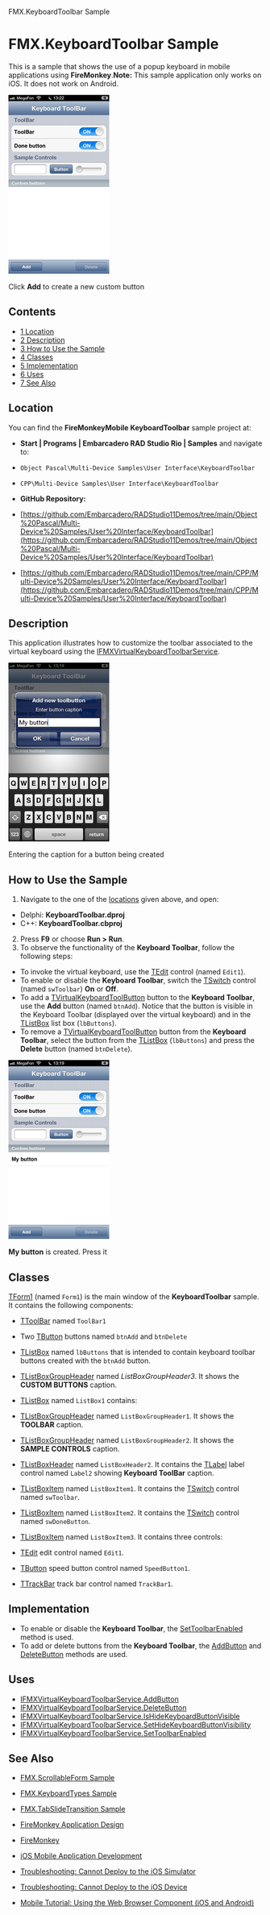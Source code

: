 FMX.KeyboardToolbar Sample[]()
# FMX.KeyboardToolbar Sample 


This is a sample that shows the use of a popup keyboard in mobile applications using **FireMonkey**.**Note:** This sample application only works on iOS. It does not work on Android.

![Image1.png](Readme%20Files/Image1.png)

[](http://docwiki.embarcadero.com/CodeExamples/en/File%3AKeyboardToolbar0.png)
Click **Add** to create a new custom button



## Contents



* [1 Location](#Location)
* [2 Description](#Description)
* [3 How to Use the Sample](#How_to_Use_the_Sample)
* [4 Classes](#Classes)
* [5 Implementation](#Implementation)
* [6 Uses](#Uses)
* [7 See Also](#See_Also)


## Location 

You can find the **FireMonkeyMobile KeyboardToolbar** sample project at:
* **Start | Programs | Embarcadero RAD Studio Rio | Samples** and navigate to:

* `Object Pascal\Multi-Device Samples\User Interface\KeyboardToolbar`
* `CPP\Multi-Device Samples\User Interface\KeyboardToolbar`

* **GitHub Repository:**

* [https://github.com/Embarcadero/RADStudio11Demos/tree/main/Object%20Pascal/Multi-Device%20Samples/User%20Interface/KeyboardToolbar](https://github.com/Embarcadero/RADStudio11Demos/tree/main/Object%20Pascal/Multi-Device%20Samples/User%20Interface/KeyboardToolbar)
* [https://github.com/Embarcadero/RADStudio11Demos/tree/main/CPP/Multi-Device%20Samples/User%20Interface/KeyboardToolbar](https://github.com/Embarcadero/RADStudio11Demos/tree/main/CPP/Multi-Device%20Samples/User%20Interface/KeyboardToolbar)

## Description 

This application illustrates how to customize the toolbar associated to the virtual keyboard using the [IFMXVirtualKeyboardToolbarService](http://docwiki.embarcadero.com/Libraries/en/FMX.VirtualKeyboard.IFMXVirtualKeyboardToolbarService).

![Image2.png](Readme%20Files/Image2.png)

[](http://docwiki.embarcadero.com/CodeExamples/en/File%3AKeyboardToolbar1.png)
Entering the caption for a button being created



## How to Use the Sample 


1.  Navigate to the one of the [locations](#Location) given above, and open:

*  Delphi: **KeyboardToolbar.dproj**
*  C++: **KeyboardToolbar.cbproj**

2.  Press **F9** or choose **Run > Run**.
3.  To observe the functionality of the **Keyboard Toolbar**, follow the following steps:

*  To invoke the virtual keyboard, use the [TEdit](http://docwiki.embarcadero.com/Libraries/en/FMX.Edit.TEdit) control (named `Edit1`).
*  To enable or disable the **Keyboard Toolbar**, switch the [TSwitch](http://docwiki.embarcadero.com/Libraries/en/FMX.StdCtrls.TSwitch) control (named `swToolbar`) **On** or **Off**.
*  To add a [TVirtualKeyboardToolButton](http://docwiki.embarcadero.com/Libraries/en/FMX.VirtualKeyboard.TVirtualKeyboardToolButton) button to the **Keyboard Toolbar**, use the **Add** button (named `btnAdd`). Notice that the button is visible in the Keyboard Toolbar (displayed over the virtual keyboard) and in the [TListBox](http://docwiki.embarcadero.com/Libraries/en/FMX.ListBox.TListBox) list box (`lbButtons`).
*  To remove a [TVirtualKeyboardToolButton](http://docwiki.embarcadero.com/Libraries/en/FMX.VirtualKeyboard.TVirtualKeyboardToolButton) button from the **Keyboard Toolbar**, select the button from the [TListBox](http://docwiki.embarcadero.com/Libraries/en/FMX.ListBox.TListBox) (`lbButtons`) and press the **Delete** button (named `btnDelete`).


![Image3.png](Readme%20Files/Image3.png)

[](http://docwiki.embarcadero.com/CodeExamples/en/File%3AKeyboardToolbar2.png)
**My button** is created. Press it



## Classes 

[TForm1](http://docwiki.embarcadero.com/Libraries/en/FMX.Forms.TForm) (named `Form1`) is the main window of the **KeyboardToolbar** sample. It contains the following components:
* [TToolBar](http://docwiki.embarcadero.com/Libraries/en/FMX.StdCtrls.TToolBar) named `ToolBar1`

*  Two [TButton](http://docwiki.embarcadero.com/Libraries/en/FMX.StdCtrls.TButton) buttons named `btnAdd` and `btnDelete`

* [TListBox](http://docwiki.embarcadero.com/Libraries/en/FMX.ListBox.TListBox) named `lbButtons` that is intended to contain keyboard toolbar buttons created with the `btnAdd` button.

* [TListBoxGroupHeader](http://docwiki.embarcadero.com/Libraries/en/FMX.ListBox.TListBoxGroupHeader) named _ListBoxGroupHeader3_. It shows the **CUSTOM BUTTONS** caption.

* [TListBox](http://docwiki.embarcadero.com/Libraries/en/FMX.ListBox.TListBox) named `ListBox1` contains:

* [TListBoxGroupHeader](http://docwiki.embarcadero.com/Libraries/en/FMX.ListBox.TListBoxGroupHeader) named `ListBoxGroupHeader1`. It shows the **TOOLBAR** caption.
* [TListBoxGroupHeader](http://docwiki.embarcadero.com/Libraries/en/FMX.ListBox.TListBoxGroupHeader) named `ListBoxGroupHeader2`. It shows the **SAMPLE CONTROLS** caption.
* [TListBoxHeader](http://docwiki.embarcadero.com/Libraries/en/FMX.ListBox.TListBoxHeader) named `ListBoxHeader2`. It contains the [TLabel](http://docwiki.embarcadero.com/Libraries/en/FMX.StdCtrls.TLabel) label control named `Label2` showing **Keyboard ToolBar** caption.
* [TListBoxItem](http://docwiki.embarcadero.com/Libraries/en/FMX.ListBox.TListBoxItem) named `ListBoxItem1`. It contains the [TSwitch](http://docwiki.embarcadero.com/Libraries/en/FMX.StdCtrls.TSwitch) control named `swToolbar`.
* [TListBoxItem](http://docwiki.embarcadero.com/Libraries/en/FMX.ListBox.TListBoxItem) named `ListBoxItem2`. It contains the [TSwitch](http://docwiki.embarcadero.com/Libraries/en/FMX.StdCtrls.TSwitch) control named `swDoneButton`.
* [TListBoxItem](http://docwiki.embarcadero.com/Libraries/en/FMX.ListBox.TListBoxItem) named `ListBoxItem3`. It contains three controls:

* [TEdit](http://docwiki.embarcadero.com/Libraries/en/FMX.Edit.TEdit) edit control named `Edit1`.
* [TButton](http://docwiki.embarcadero.com/Libraries/en/FMX.StdCtrls.TButton) speed button control named `SpeedButton1`.
* [TTrackBar](http://docwiki.embarcadero.com/Libraries/en/FMX.StdCtrls.TTrackBar) track bar control named `TrackBar1`.

## Implementation 


*  To enable or disable the **Keyboard Toolbar**, the [SetToolbarEnabled](http://docwiki.embarcadero.com/Libraries/en/FMX.VirtualKeyboard.IFMXVirtualKeyboardToolbarService.SetToolbarEnabled) method is used.
*  To add or delete buttons from the **Keyboard Toolbar**, the [AddButton](http://docwiki.embarcadero.com/Libraries/en/FMX.VirtualKeyboard.IFMXVirtualKeyboardToolbarService.AddButton) and [DeleteButton](http://docwiki.embarcadero.com/Libraries/en/FMX.VirtualKeyboard.IFMXVirtualKeyboardToolbarService.DeleteButton) methods are used.

## Uses 


* [IFMXVirtualKeyboardToolbarService.AddButton](http://docwiki.embarcadero.com/Libraries/en/FMX.VirtualKeyboard.IFMXVirtualKeyboardToolbarService.AddButton)
* [IFMXVirtualKeyboardToolbarService.DeleteButton](http://docwiki.embarcadero.com/Libraries/en/FMX.VirtualKeyboard.IFMXVirtualKeyboardToolbarService.DeleteButton)
* [IFMXVirtualKeyboardToolbarService.IsHideKeyboardButtonVisible](http://docwiki.embarcadero.com/Libraries/en/FMX.VirtualKeyboard.IFMXVirtualKeyboardToolbarService.IsHideKeyboardButtonVisible)
* [IFMXVirtualKeyboardToolbarService.SetHideKeyboardButtonVisibility](http://docwiki.embarcadero.com/Libraries/en/FMX.VirtualKeyboard.IFMXVirtualKeyboardToolbarService.SetHideKeyboardButtonVisibility)
* [IFMXVirtualKeyboardToolbarService.SetToolbarEnabled](http://docwiki.embarcadero.com/Libraries/en/FMX.VirtualKeyboard.IFMXVirtualKeyboardToolbarService.SetToolbarEnabled)

## See Also 


* [FMX.ScrollableForm Sample](http://docwiki.embarcadero.com/CodeExamples/en/FMX.ScrollableForm_Sample)
* [FMX.KeyboardTypes Sample](http://docwiki.embarcadero.com/CodeExamples/en/FMX.KeyboardTypes_Sample)
* [FMX.TabSlideTransition Sample](http://docwiki.embarcadero.com/CodeExamples/en/FMX.TabSlideTransition_Sample)

* [FireMonkey Application Design](http://docwiki.embarcadero.com/RADStudio/en/FireMonkey_Application_Design)
* [FireMonkey](http://docwiki.embarcadero.com/RADStudio/en/FireMonkey)
* [iOS Mobile Application Development](http://docwiki.embarcadero.com/RADStudio/en/iOS_Mobile_Application_Development)
* [Troubleshooting: Cannot Deploy to the iOS Simulator](http://docwiki.embarcadero.com/RADStudio/en/Troubleshooting:_Cannot_Deploy_iOS_App_to_iOS_Simulator)
* [Troubleshooting: Cannot Deploy to the iOS Device](http://docwiki.embarcadero.com/RADStudio/en/Troubleshooting:_Cannot_Deploy_to_the_iOS_Device)
* [Mobile Tutorial: Using the Web Browser Component (iOS and Android)](http://docwiki.embarcadero.com/RADStudio/en/Mobile_Tutorial:_Using_the_Web_Browser_Component_(iOS_and_Android))





